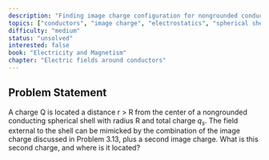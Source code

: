 ```yaml
---
description: "Finding image charge configuration for nongrounded conducting spherical shell"
topics: ["conductors", "image charge", "electrostatics", "spherical shell", "charge distribution"]
difficulty: "medium"
status: "unsolved"
interested: false
book: "Electricity and Magnetism"
chapter: "Electric fields around conductors"
---
```


## Problem Statement
A charge Q is located a distance r > R from the center of a nongrounded conducting spherical shell with radius R and total charge $q_s$. The field external to the shell can be mimicked by the combination of the image charge discussed in Problem 3.13, plus a second image charge. What is this second charge, and where is it located?